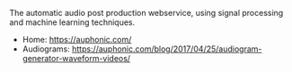 The automatic audio post production webservice, using signal processing and machine learning techniques.

* Home: https://auphonic.com/
* Audiograms: https://auphonic.com/blog/2017/04/25/audiogram-generator-waveform-videos/
